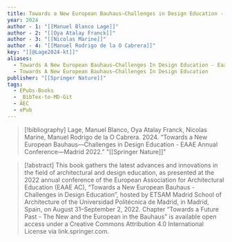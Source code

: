 ```yaml
---
title: Towards a New European Bauhaus—Challenges in Design Education -  EAAE Annual Conference—Madrid 2022
year: 2024
author - 1: "[[Manuel Blanco Lage]]"
author - 2: "[[Oya Atalay Franck]]"
author - 3: "[[Nicolas Marine]]"
author - 4: "[[Manuel Rodrigo de la O Cabrera]]"
key: "[[@Lage2024-kt]]"
aliases:
  - Towards A New European Bauhaus—Challenges In Design Education - Eaae Annual Conference—Madrid 2022
  - Towards A New European Bauhaus—Challenges In Design Education
publisher: "[[Springer Nature]]"
tags:
  - EPubs-Books
  - _BibTex-to-MD-Git
  - AEC
  - ePub
---
```


> [!bibliography]
> Lage, Manuel Blanco, Oya Atalay Franck, Nicolas Marine, Manuel Rodrigo de la O Cabrera. 2024. “Towards a New European Bauhaus—Challenges in Design Education -  EAAE Annual Conference—Madrid 2022.” "[[Springer Nature]]"

> [!abstract]
> This book gathers the latest advances and innovations in the field of architectural and design education, as presented at the 2022 annual conference of the European Association for Architectural Education (EAAE AC), “Towards a New European Bauhaus - Challenges in Design Education”, hosted by ETSAM Madrid School of Architecture of the Universidad Politécnica de Madrid, in Madrid, Spain, on August 31–September 2, 2022. Chapter “Towards a Future Past -  The New and the European in the Bauhaus” is available open access under a Creative Commons Attribution 4.0 International License via link.springer.com.
